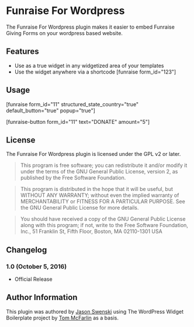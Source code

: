 # Funraise For Wordpress

The Funraise For Wordpress plugin makes it easier to embed Funraise Giving Forms on your wordpress based website.

## Features

* Use as a true widget in any widgetized area of your templates
* Use the widget anywhere via a shortcode [funraise form_id="123"]


## Usage

[funraise form_id="11" structured_state_country="true" default_button="true" popup="true"]

[funraise-button form_id="11" text="DONATE" amount="5"]


## License

The Funraise For Wordpress plugin is licensed under the GPL v2 or later.

> This program is free software; you can redistribute it and/or modify
it under the terms of the GNU General Public License, version 2, as 
published by the Free Software Foundation.

> This program is distributed in the hope that it will be useful,
but WITHOUT ANY WARRANTY; without even the implied warranty of
MERCHANTABILITY or FITNESS FOR A PARTICULAR PURPOSE.  See the
GNU General Public License for more details.

> You should have received a copy of the GNU General Public License
along with this program; if not, write to the Free Software
Foundation, Inc., 51 Franklin St, Fifth Floor, Boston, MA  02110-1301  USA

## Changelog

### 1.0 (October 5, 2016)

* Official Release

## Author Information

This plugin was authored by [Jason Swenski](https://github.com/jmswenski) using 
The WordPress Widget Boilerplate project by [Tom McFarlin](http://twitter.com/tommcfarlin/) as a basis.  
